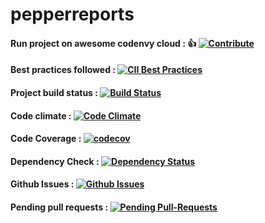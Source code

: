 # pepperreports


#### Run project on awesome codenvy cloud : :thumbsup: [![Contribute](https://rawgit.com/slemeur/4a900bb68300a2643679/raw/1ad2c6d784c92fc21886c765bc6315a1f2ee690c/codenvy-contribute.svg)](http://a4.codenvy-dev.com/f?id=86aany3cbz7q2583)
#### Best practices followed : [![CII Best Practices](https://bestpractices.coreinfrastructure.org/projects/987/badge)](https://bestpractices.coreinfrastructure.org/projects/987) 
#### Project build status : [![Build Status](https://travis-ci.org/EasyLearnJava/pepperreports.svg?branch=master)](https://travis-ci.org/EasyLearnJava/pepperreports/)
#### Code climate : [![Code Climate](http://img.shields.io/codeclimate/github/badges/pepperreports.svg?style=flat-square)](https://codeclimate.com/github/badges/pepperreports)
#### Code Coverage : [![codecov](https://codecov.io/gh/EasyLearnJava/Servlets-HTML-HashMap-Login-maven/branch/master/graph/badge.svg)](https://codecov.io/gh/EasyLearnJava/Servlets-HTML-HashMap-Login-maven)
#### Dependency Check : [![Dependency Status](https://www.versioneye.com/user/projects/5789e0a0c3d40f0049829f31/badge.png?style=flat-square)](https://www.versioneye.com/user/projects/5789e0a0c3d40f0049829f31)
#### Github Issues : [![Github Issues](http://githubbadges.herokuapp.com/EasyLearnJava/Servlets-HTML-HashMap-Login-maven/issues.png?style=flat-square)](https://github.com/EasyLearnJava/Servlets-HTML-HashMap-Login-maven/issues)
#### Pending pull requests : [![Pending Pull-Requests](http://githubbadges.herokuapp.com/EasyLearnJava/Servlets-HTML-HashMap-Login-maven/pulls.svg?style=flat-square)](https://github.com/EasyLearnJava/Servlets-HTML-HashMap-Login-maven/pulls)
